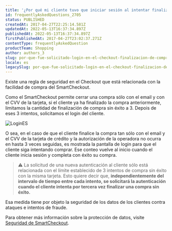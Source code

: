 ```yaml
---
title: '¿Por qué mi cliente tuvo que iniciar sesión al intentar finalizar su compra?'
id: frequentlyAskedQuestions_2705
status: PUBLISHED
createdAt: 2017-04-27T22:25:14.581Z
updatedAt: 2022-05-13T16:37:34.897Z
publishedAt: 2022-05-13T16:37:34.897Z
firstPublishedAt: 2017-04-27T23:02:37.271Z
contentType: frequentlyAskedQuestion
productTeam: Shopping
author: authors_3
slug: por-que-fue-solicitado-login-en-el-checkout-finalizacion-de-compra
locale: es
legacySlug: por-que-fue-solicitado-login-en-el-checkout-finalizacion-de-compra
---
```


Existe una regla de seguridad en el Checkout que está relacionada con la facilidad de compra del SmartCheckout.

Como el SmartCheckout permite cerrar una compra sólo con el email y con el CVV de la tarjeta, si el cliente ya ha finalizado la compra anteriormente, limitamos la cantidad de finalización de compra sin éxito a 3. Depois de eses 3 intentos, solicitamos el login del cliente.

![LoginES](//images.ctfassets.net/alneenqid6w5/3iJKRBnU00IAwu24SMey0y/50a69e45f7f1a8380e0299490fb58603/LoginES.png)

O sea, en el caso de que el cliente finalice la compra tan sólo con el email y el CVV de la tarjeta de crédito y la autorización de la operadora no ocurra en hasta 3 veces seguidas, es mostrada la pantalla de login para que el cliente siga intentando comprar. Ese conteo vuelve al inicio cuando el cliente inicia sesión y completa con éxito su compra.

>⚠️ La solicitud de una nueva autenticación al cliente sólo está relacionada con el límite establecido de 3 intentos de compra sin éxito con la misma tarjeta. Esto quiere decir que, **independientemente del intervalo de tiempo entre cada intento, se solicitará la autenticación cuando el cliente intenta por tercera vez finalizar una compra sin éxito.**

Esa medida tiene por objeto la seguridad de los datos de los clientes contra ataques e intentos de fraude.

Para obtener más información sobre la protección de datos, visite [Seguridad de SmartCheckout](https://help.vtex.com/es/tutorial/seguranca-do-smartcheckout--3SrJuuhrqwePUg1rp1exfB#).
